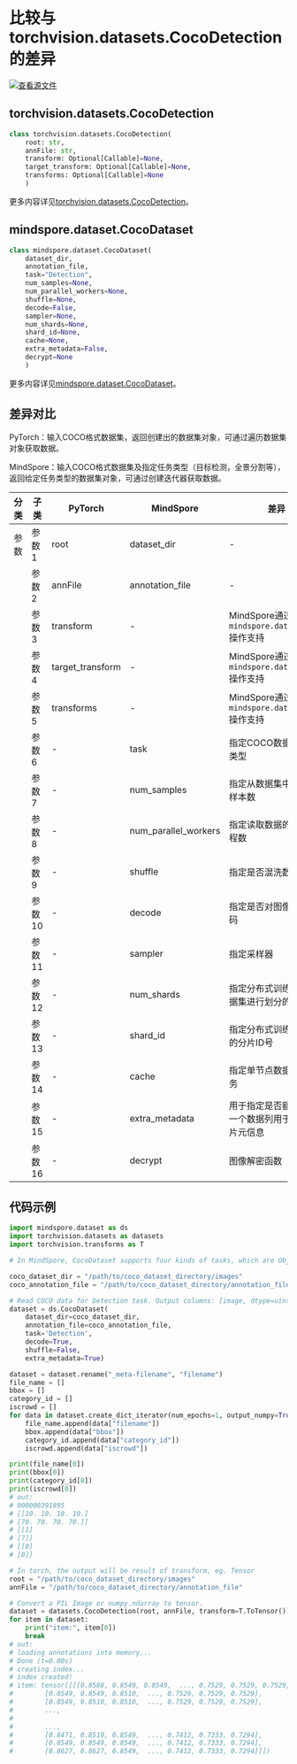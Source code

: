 # 比较与torchvision.datasets.CocoDetection的差异

[![查看源文件](https://mindspore-website.obs.cn-north-4.myhuaweicloud.com/website-images/br_base/resource/_static/logo_source.svg)](https://gitee.com/mindspore/docs/blob/br_base/docs/mindspore/source_zh_cn/note/api_mapping/pytorch_diff/CocoDataset.md)

## torchvision.datasets.CocoDetection

```python
class torchvision.datasets.CocoDetection(
    root: str,
    annFile: str,
    transform: Optional[Callable]=None,
    target_transform: Optional[Callable]=None,
    transforms: Optional[Callable]=None
    )
```

更多内容详见[torchvision.datasets.CocoDetection](https://pytorch.org/vision/0.9/datasets.html#torchvision.datasets.CocoDetection)。

## mindspore.dataset.CocoDataset

```python
class mindspore.dataset.CocoDataset(
    dataset_dir,
    annotation_file,
    task="Detection",
    num_samples=None,
    num_parallel_workers=None,
    shuffle=None,
    decode=False,
    sampler=None,
    num_shards=None,
    shard_id=None,
    cache=None,
    extra_metadata=False,
    decrypt=None
    )
```

更多内容详见[mindspore.dataset.CocoDataset](https://mindspore.cn/docs/zh-CN/br_base/api_python/dataset/mindspore.dataset.CocoDataset.html#mindspore.dataset.CocoDataset)。

## 差异对比

PyTorch：输入COCO格式数据集，返回创建出的数据集对象，可通过遍历数据集对象获取数据。

MindSpore：输入COCO格式数据集及指定任务类型（目标检测，全景分割等），返回给定任务类型的数据集对象，可通过创建迭代器获取数据。

| 分类 | 子类 |PyTorch | MindSpore | 差异 |
| --- | ---   | ---   | ---        |---  |
|参数 | 参数1 | root    | dataset_dir    | - |
|     | 参数2 | annFile      | annotation_file    |- |
|     | 参数3 | transform    | -   | MindSpore通过 `mindspore.dataset.map` 操作支持 |
|     | 参数4 | target_transform    | -   | MindSpore通过 `mindspore.dataset.map` 操作支持 |
|     | 参数5 | transforms    | -   | MindSpore通过 `mindspore.dataset.map` 操作支持 |
|     | 参数6 | -      | task  | 指定COCO数据的任务类型 |
|     | 参数7 | -    | num_samples | 指定从数据集中读取的样本数 |
|     | 参数8 | -    | num_parallel_workers | 指定读取数据的工作线程数 |
|     | 参数9 | -    | shuffle  | 指定是否混洗数据集 |
|     | 参数10 | -    | decode | 指定是否对图像进行解码 |
|     | 参数11 | -    | sampler  | 指定采样器 |
|     | 参数12 | -    | num_shards | 指定分布式训练时将数据集进行划分的分片数 |
|     | 参数13 | -    | shard_id | 指定分布式训练时使用的分片ID号 |
|     | 参数14 | -    | cache | 指定单节点数据缓存服务 |
|     | 参数15 | -    | extra_metadata | 用于指定是否额外输出一个数据列用于表示图片元信息 |
|     | 参数16 | -    | decrypt | 图像解密函数 |

## 代码示例

```python
import mindspore.dataset as ds
import torchvision.datasets as datasets
import torchvision.transforms as T

# In MindSpore, CocoDataset supports four kinds of tasks, which are Object Detection, Keypoint Detection, Stuff Segmentation and Panoptic Segmentation of 2017 Train/Val/Test dataset.

coco_dataset_dir = "/path/to/coco_dataset_directory/images"
coco_annotation_file = "/path/to/coco_dataset_directory/annotation_file"

# Read COCO data for Detection task. Output columns: [image, dtype=uint8], [bbox, dtype=float32], [category_id, dtype=uint32], [iscrowd, dtype=uint32]
dataset = ds.CocoDataset(
    dataset_dir=coco_dataset_dir,
    annotation_file=coco_annotation_file,
    task='Detection',
    decode=True,
    shuffle=False,
    extra_metadata=True)

dataset = dataset.rename("_meta-filename", "filename")
file_name = []
bbox = []
category_id = []
iscrowd = []
for data in dataset.create_dict_iterator(num_epochs=1, output_numpy=True):
    file_name.append(data["filename"])
    bbox.append(data["bbox"])
    category_id.append(data["category_id"])
    iscrowd.append(data["iscrowd"])

print(file_name[0])
print(bbox[0])
print(category_id[0])
print(iscrowd[0])
# out:
# 000000391895
# [[10. 10. 10. 10.]
# [70. 70. 70. 70.]]
# [[1]
# [7]]
# [[0]
# [0]]

# In torch, the output will be result of transform, eg. Tensor
root = "/path/to/coco_dataset_directory/images"
annFile = "/path/to/coco_dataset_directory/annotation_file"

# Convert a PIL Image or numpy.ndarray to tensor.
dataset = datasets.CocoDetection(root, annFile, transform=T.ToTensor())
for item in dataset:
    print("item:", item[0])
    break
# out:
# loading annotations into memory...
# Done (t=0.00s)
# creating index...
# index created!
# item: tensor([[[0.8588, 0.8549, 0.8549,  ..., 0.7529, 0.7529, 0.7529,
#        [0.8549, 0.8549, 0.8510,  ..., 0.7529, 0.7529, 0.7529],
#        [0.8549, 0.8510, 0.8510,  ..., 0.7529, 0.7529, 0.7529],
#        ...,
#
#        ...,
#        [0.8471, 0.8510, 0.8549,  ..., 0.7412, 0.7333, 0.7294],
#        [0.8549, 0.8549, 0.8549,  ..., 0.7412, 0.7333, 0.7294],
#        [0.8627, 0.8627, 0.8549,  ..., 0.7412, 0.7333, 0.7294]]])
```
